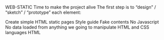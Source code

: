 WEB-STATIC 
Time to make the project alive 
The first step is to “design” / “sketch” / “prototype” each element:

Create simple HTML static pages
Style guide
Fake contents
No Javascript
No data loaded from anything
we going to manipulate HTML and CSS languages
HTML
